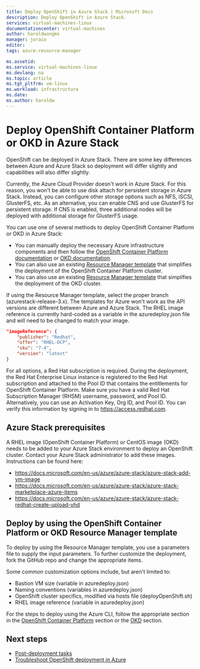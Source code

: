 ```yaml
---
title: Deploy OpenShift in Azure Stack | Microsoft Docs
description: Deploy OpenShift in Azure Stack.
services: virtual-machines-linux
documentationcenter: virtual-machines
author: haroldwongms
manager: joraio
editor: 
tags: azure-resource-manager

ms.assetid: 
ms.service: virtual-machines-linux
ms.devlang: na
ms.topic: article
ms.tgt_pltfrm: vm-linux
ms.workload: infrastructure
ms.date: 
ms.author: haroldw
---
```


# Deploy OpenShift Container Platform or OKD in Azure Stack

OpenShift can be deployed in Azure Stack. There are some key differences between Azure and Azure Stack so deployment will differ slightly and capabilities will also differ slightly.

Currently, the Azure Cloud Provider doesn't work in Azure Stack. For this reason, you won't be able to use disk attach for persistent storage in Azure Stack. Instead, you can configure other storage options such as NFS, iSCSI, GlusterFS, etc. As an alternative, you can enable CNS and use GlusterFS for persistent storage. If CNS is enabled, three additional nodes will be deployed with additional storage for GlusterFS usage.

You can use one of several methods to deploy OpenShift Container Platform or OKD in Azure Stack:

- You can manually deploy the necessary Azure infrastructure components and then follow the [OpenShift Container Platform documentation](https://docs.openshift.com/container-platform) or [OKD documentation](https://docs.okd.io).
- You can also use an existing [Resource Manager template](https://github.com/Microsoft/openshift-container-platform/) that simplifies the deployment of the OpenShift Container Platform cluster.
- You can also use an existing [Resource Manager template](https://github.com/Microsoft/openshift-origin) that simplifies the deployment of the OKD cluster.

If using the Resource Manager template, select the proper branch (azurestack-release-3.x). The templates for Azure won't work as the API versions are different between Azure and Azure Stack. The RHEL image reference is currently hard-coded as a variable in the azuredeploy.json file and will need to be changed to match your image.

```json
"imageReference": {
    "publisher": "Redhat",
    "offer": "RHEL-OCP",
    "sku": "7-4",
    "version": "latest"
}
```

For all options, a Red Hat subscription is required. During the deployment, the Red Hat Enterprise Linux instance is registered to the Red Hat subscription and attached to the Pool ID that contains the entitlements for OpenShift Container Platform.
Make sure you have a valid Red Hat Subscription Manager (RHSM) username, password, and Pool ID. Alternatively, you can use an Activation Key, Org ID, and Pool ID.  You can verify this information by signing in to https://access.redhat.com.

## Azure Stack prerequisites

A RHEL image (OpenShift Container Platform) or CentOS image (OKD) needs to be added to your Azure Stack environment to deploy an OpenShift cluster. Contact your Azure Stack administrator to add these images. Instructions can be found here:

- https://docs.microsoft.com/en-us/azure/azure-stack/azure-stack-add-vm-image
- https://docs.microsoft.com/en-us/azure/azure-stack/azure-stack-marketplace-azure-items
- https://docs.microsoft.com/en-us/azure/azure-stack/azure-stack-redhat-create-upload-vhd

## Deploy by using the OpenShift Container Platform or OKD Resource Manager template

To deploy by using the Resource Manager template, you use a parameters file to supply the input parameters. To further customize the deployment, fork the GitHub repo and change the appropriate items.

Some common customization options include, but aren't limited to:

- Bastion VM size (variable in azuredeploy.json)
- Naming conventions (variables in azuredeploy.json)
- OpenShift cluster specifics, modified via hosts file (deployOpenShift.sh)
- RHEL image reference (variable in azuredeploy.json)

For the steps to deploy using the Azure CLI, follow the appropriate section in the [OpenShift Container Platform](./openshift-container-platform.md) section or the [OKD](./openshift-okd.md) section.

## Next steps

- [Post-deployment tasks](./openshift-post-deployment.md)
- [Troubleshoot OpenShift deployment in Azure](./openshift-troubleshooting.md)
